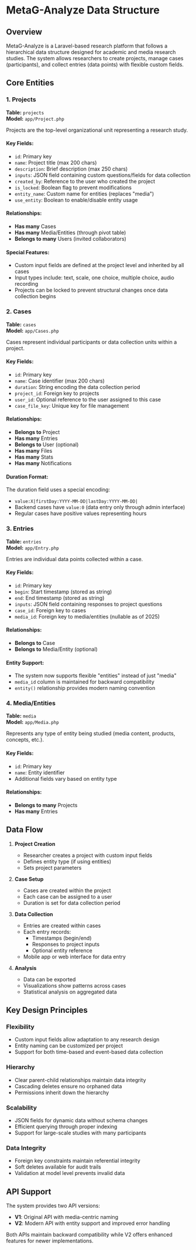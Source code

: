 # MetaG-Analyze Data Structure

## Overview

MetaG-Analyze is a Laravel-based research platform that follows a hierarchical data structure designed for academic and media research studies. The system allows researchers to create projects, manage cases (participants), and collect entries (data points) with flexible custom fields.

## Core Entities

### 1. Projects
**Table:** `projects`  
**Model:** `app/Project.php`

Projects are the top-level organizational unit representing a research study.

#### Key Fields:
- `id`: Primary key
- `name`: Project title (max 200 chars)
- `description`: Brief description (max 250 chars)
- `inputs`: JSON field containing custom questions/fields for data collection
- `created_by`: Reference to the user who created the project
- `is_locked`: Boolean flag to prevent modifications
- `entity_name`: Custom name for entities (replaces "media")
- `use_entity`: Boolean to enable/disable entity usage

#### Relationships:
- **Has many** Cases
- **Has many** Media/Entities (through pivot table)
- **Belongs to many** Users (invited collaborators)

#### Special Features:
- Custom input fields are defined at the project level and inherited by all cases
- Input types include: text, scale, one choice, multiple choice, audio recording
- Projects can be locked to prevent structural changes once data collection begins

### 2. Cases
**Table:** `cases`  
**Model:** `app/Cases.php`

Cases represent individual participants or data collection units within a project.

#### Key Fields:
- `id`: Primary key
- `name`: Case identifier (max 200 chars)
- `duration`: String encoding the data collection period
- `project_id`: Foreign key to projects
- `user_id`: Optional reference to the user assigned to this case
- `case_file_key`: Unique key for file management

#### Relationships:
- **Belongs to** Project
- **Has many** Entries
- **Belongs to** User (optional)
- **Has many** Files
- **Has many** Stats
- **Has many** Notifications

#### Duration Format:
The duration field uses a special encoding:
- `value:X|firstDay:YYYY-MM-DD|lastDay:YYYY-MM-DD|`
- Backend cases have `value:0` (data entry only through admin interface)
- Regular cases have positive values representing hours

### 3. Entries
**Table:** `entries`  
**Model:** `app/Entry.php`

Entries are individual data points collected within a case.

#### Key Fields:
- `id`: Primary key
- `begin`: Start timestamp (stored as string)
- `end`: End timestamp (stored as string)
- `inputs`: JSON field containing responses to project questions
- `case_id`: Foreign key to cases
- `media_id`: Foreign key to media/entities (nullable as of 2025)

#### Relationships:
- **Belongs to** Case
- **Belongs to** Media/Entity (optional)

#### Entity Support:
- The system now supports flexible "entities" instead of just "media"
- `media_id` column is maintained for backward compatibility
- `entity()` relationship provides modern naming convention

### 4. Media/Entities
**Table:** `media`  
**Model:** `app/Media.php`

Represents any type of entity being studied (media content, products, concepts, etc.).

#### Key Fields:
- `id`: Primary key
- `name`: Entity identifier
- Additional fields vary based on entity type

#### Relationships:
- **Belongs to many** Projects
- **Has many** Entries

## Data Flow

1. **Project Creation**
   - Researcher creates a project with custom input fields
   - Defines entity type (if using entities)
   - Sets project parameters

2. **Case Setup**
   - Cases are created within the project
   - Each case can be assigned to a user
   - Duration is set for data collection period

3. **Data Collection**
   - Entries are created within cases
   - Each entry records:
     - Timestamps (begin/end)
     - Responses to project inputs
     - Optional entity reference
   - Mobile app or web interface for data entry

4. **Analysis**
   - Data can be exported
   - Visualizations show patterns across cases
   - Statistical analysis on aggregated data

## Key Design Principles

### Flexibility
- Custom input fields allow adaptation to any research design
- Entity naming can be customized per project
- Support for both time-based and event-based data collection

### Hierarchy
- Clear parent-child relationships maintain data integrity
- Cascading deletes ensure no orphaned data
- Permissions inherit down the hierarchy

### Scalability
- JSON fields for dynamic data without schema changes
- Efficient querying through proper indexing
- Support for large-scale studies with many participants

### Data Integrity
- Foreign key constraints maintain referential integrity
- Soft deletes available for audit trails
- Validation at model level prevents invalid data

## API Support

The system provides two API versions:
- **V1**: Original API with media-centric naming
- **V2**: Modern API with entity support and improved error handling

Both APIs maintain backward compatibility while V2 offers enhanced features for newer implementations.